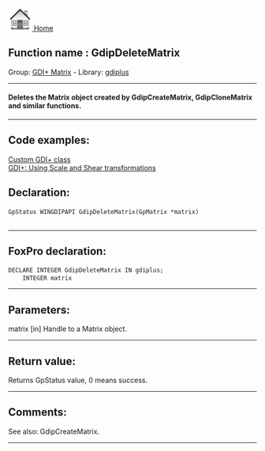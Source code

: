[<img src="../../images/home.png"> Home ](https://github.com/VFPX/Win32API)  

## Function name : GdipDeleteMatrix
Group: [GDI+ Matrix](../../functions_group.md#GDIplus_Matrix)  -  Library: [gdiplus](../../../libraries.md#gdiplus)  
***  


#### Deletes the Matrix object created by GdipCreateMatrix, GdipCloneMatrix and similar functions.
***  


## Code examples:
[Custom GDI+ class](../../samples/sample_450.md)  
[GDI+: Using Scale and Shear transformations](../../samples/sample_479.md)  

## Declaration:
```foxpro  
GpStatus WINGDIPAPI GdipDeleteMatrix(GpMatrix *matrix)
  
```  
***  


## FoxPro declaration:
```foxpro  
DECLARE INTEGER GdipDeleteMatrix IN gdiplus;
	INTEGER matrix  
```  
***  


## Parameters:
matrix
[in] Handle to a Matrix object.  
***  


## Return value:
Returns GpStatus value, 0 means success.  
  
***  


## Comments:
See also: GdipCreateMatrix.  
  
***  

